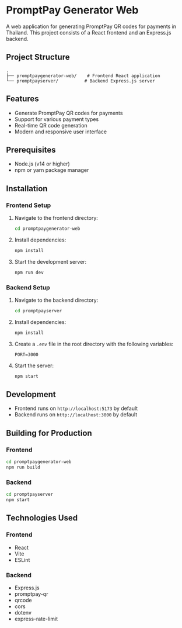 # PromptPay Generator Web

A web application for generating PromptPay QR codes for payments in Thailand. This project consists of a React frontend and an Express.js backend.

## Project Structure

```
.
├── promptpaygenerator-web/    # Frontend React application
└── promptpayserver/          # Backend Express.js server
```

## Features

- Generate PromptPay QR codes for payments
- Support for various payment types
- Real-time QR code generation
- Modern and responsive user interface

## Prerequisites

- Node.js (v14 or higher)
- npm or yarn package manager

## Installation

### Frontend Setup

1. Navigate to the frontend directory:
   ```bash
   cd promptpaygenerator-web
   ```

2. Install dependencies:
   ```bash
   npm install
   ```

3. Start the development server:
   ```bash
   npm run dev
   ```

### Backend Setup

1. Navigate to the backend directory:
   ```bash
   cd promptpayserver
   ```

2. Install dependencies:
   ```bash
   npm install
   ```

3. Create a `.env` file in the root directory with the following variables:
   ```
   PORT=3000
   ```

4. Start the server:
   ```bash
   npm start
   ```

## Development

- Frontend runs on `http://localhost:5173` by default
- Backend runs on `http://localhost:3000` by default

## Building for Production

### Frontend

```bash
cd promptpaygenerator-web
npm run build
```

### Backend

```bash
cd promptpayserver
npm start
```

## Technologies Used

### Frontend
- React
- Vite
- ESLint

### Backend
- Express.js
- promptpay-qr
- qrcode
- cors
- dotenv
- express-rate-limit
